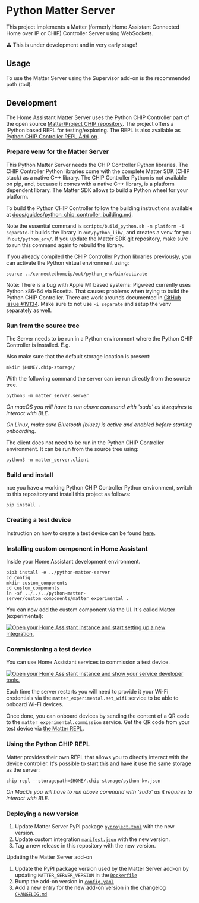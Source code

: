 # Python Matter Server

This project implements a Matter (formerly Home Assistant Connected Home over IP
or CHIP) Controller Server using WebSockets.

:warning: This is under development and in very early stage!

## Usage

To use the Matter Server using the Supervisor add-on is the recommended path
(tbd).

## Development

The Home Assistant Matter Server uses the Python CHIP Controller part of the
open source [Matter/Project CHIP repository][project-chip].
The project offers a IPython based REPL for testing/exploring. The REPL is also
available as [Python CHIP Controller REPL Add-on][chip-controller-repl-add-on].

### Prepare venv for the Matter Server

This Python Matter Server needs the CHIP Controller Python libraries. The CHIP
Controller Python libraries come with the complete Matter SDK (CHIP stack)
as a native C++ library. The CHIP Controller Python is not available on pip,
and, because it comes with a native C++ library, is a platform dependent
library. The Matter SDK allows to build a Python wheel for your platform.

To build the Python CHIP Controller follow the building instructions available
at [docs/guides/python_chip_controller_building.md][python-chip-building].

Note the essential command is `scripts/build_python.sh -m platform -i separate`.
It builds the library in `out/python_lib/`, and creates a venv for you in
`out/python_env/`. If you update the Matter SDK git repository, make sure to
run this command again to rebuild the library.

If you already compiled the CHIP Controller Python libraries previously, you
can activate the Python virtual environment using:


```
source ../connectedhomeip/out/python_env/bin/activate
```

Note: There is a bug with Apple M1 based systems: Pigweed currently uses Python
x86-64 via Rosetta. That causes problems when trying to build the Python
CHIP Controller. There are work arounds documented in [GitHub issue #19134](https://github.com/project-chip/connectedhomeip/issues/19134).
Make sure to not use `-i separate` and setup the venv separately as well.

### Run from the source tree

The Server needs to be run in a Python environment where the Python CHIP
Controller is installed. E.g.

Also make sure that the default storage location is present:
```
mkdir $HOME/.chip-storage/
```

With the following command the server can be run directly from the source tree.

```
python3 -m matter_server.server
```

_On macOS you will have to run above command with 'sudo' as it requires to interact with BLE._

_On Linux, make sure Bluetooth (bluez) is active and enabled before starting onboarding._

The client does not need to be run in the Python CHIP Controller environment. It
can be run from the source tree using:

```
python3 -m matter_server.client
```

### Build and install

nce you have a working Python CHIP Controller Python environment, switch
to this repository and install this project as follows:

```shell
pip install .
```

### Creating a test device

Instruction on how to create a test device can be found [here][example-firmware-site].

### Installing custom component in Home Assistant

Inside your Home Assistant development environment.

```
pip3 install -e ../python-matter-server
cd config
mkdir custom_components
cd custom_components
ln -sf ../../../python-matter-server/custom_components/matter_experimental .
```

You can now add the custom component via the UI. It's called Matter (experimental):

[![Open your Home Assistant instance and start setting up a new integration.](https://my.home-assistant.io/badges/config_flow_start.svg)](https://my.home-assistant.io/redirect/config_flow_start/?domain=matter_experimental)

### Commissioning a test device

You can use Home Assistant services to commission a test device.

[![Open your Home Assistant instance and show your service developer tools.](https://my.home-assistant.io/badges/developer_services.svg)](https://my.home-assistant.io/redirect/developer_services/)

Each time the server restarts you will need to provide it your Wi-Fi credentials via the `matter_experimental.set_wifi` service to be able to onboard Wi-Fi devices.

Once done, you can onboard devices by sending the content of a QR code to the `matter_experimental.commission` service. Get the QR code from your test device via [the Matter REPL][example-firmware-site].

### Using the Python CHIP REPL

Matter provides their own REPL that allows you to directly interact with the device controller. It's possible to start this and have it use the same storage as the server:

```
chip-repl --storagepath=$HOME/.chip-storage/python-kv.json
```

_On MacOs you will have to run above command with 'sudo' as it requires to interact with BLE._

[project-chip]: https://github.com/project-chip/connectedhomeip
[chip-controller-repl-add-on]: https://github.com/home-assistant/addons-development/tree/master/chip_controller_repl
[python-chip-building]: https://github.com/project-chip/connectedhomeip/blob/master/docs/guides/python_chip_controller_building.md
[example-firmware-site]: https://nabucasa.github.io/matter-example-apps/

### Deploying a new version

1. Update Matter Server PyPI package [`pyproject.toml`](https://github.com/home-assistant-libs/python-matter-server/blob/main/pyproject.toml) with the new version.
1. Update custom integration [`manifest.json`](https://github.com/home-assistant-libs/python-matter-server/blob/main/custom_components/matter_experimental/manifest.json) with the new version.
1. Tag a new release in this repository with the new version.

Updating the Matter Server add-on

1. Update the PyPI package version used by the Matter Server add-on by updating `MATTER_SERVER_VERSION` in the [`Dockerfile`](https://github.com/home-assistant/addons-development/blob/master/matter_server/Dockerfile)
1. Bump the add-on version in [`config.yaml`](https://github.com/home-assistant/addons-development/blob/master/matter_server/config.yaml)
1. Add a new entry for the new add-on version in the changelog [`CHANGELOG.md`](https://github.com/home-assistant/addons-development/blob/master/matter_server/CHANGELOG.md)
